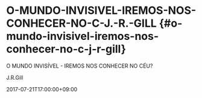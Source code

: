 # O-MUNDO-INVISIVEL-IREMOS-NOS-CONHECER-NO-C-J.-R.-GILL {#o-mundo-invisivel-iremos-nos-conhecer-no-c-j-r-gill}

O MUNDO INVISÍVEL - IREMOS NOS CONHECER NO CÉU?

J.R.Gill

2017-07-21T17:00:00+09:00